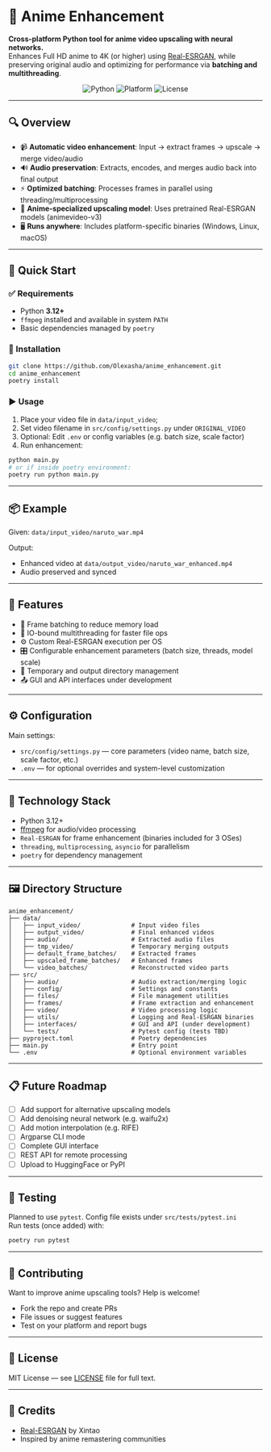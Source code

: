 # 🎨 Anime Enhancement

**Cross-platform Python tool for anime video upscaling with neural networks.**  
Enhances Full HD anime to 4K (or higher) using [Real-ESRGAN](https://github.com/xinntao/Real-ESRGAN), while preserving original audio and optimizing for performance via **batching and multithreading**.

<div align="center">
  <img src="https://img.shields.io/badge/Python-3.12+-blue?logo=python" alt="Python">
  <img src="https://img.shields.io/badge/Platform-Windows%20%7C%20Linux%20%7C%20macOS-lightgrey" alt="Platform">
  <img src="https://img.shields.io/badge/License-MIT-green" alt="License">
</div>

---

## 🔍 Overview

- 📹 **Automatic video enhancement**: Input → extract frames → upscale → merge video/audio
- 🔊 **Audio preservation**: Extracts, encodes, and merges audio back into final output
- ⚡ **Optimized batching**: Processes frames in parallel using threading/multiprocessing
- 🧠 **Anime-specialized upscaling model**: Uses pretrained Real-ESRGAN models (animevideo-v3)
- 🖥️ **Runs anywhere**: Includes platform-specific binaries (Windows, Linux, macOS)

---


## 🚀 Quick Start

### ✅ Requirements

- Python **3.12+**
- `ffmpeg` installed and available in system `PATH`
- Basic dependencies managed by `poetry`

### 🧪 Installation

```bash
git clone https://github.com/Olexasha/anime_enhancement.git
cd anime_enhancement
poetry install
```

### ▶️ Usage
1. Place your video file in `data/input_video`;
2. Set video filename in `src/config/settings.py` under `ORIGINAL_VIDEO`
3. Optional: Edit `.env` or config variables (e.g. batch size, scale factor)
4. Run enhancement:
```bash
python main.py
# or if inside poetry environment:
poetry run python main.py
```
---

## 📦 Example

Given: `data/input_video/naruto_war.mp4`

Output:
- Enhanced video at `data/output_video/naruto_war_enhanced.mp4`
- Audio preserved and synced

---

## 🧩 Features

- 🔁 Frame batching to reduce memory load
- 🧵 IO-bound multithreading for faster file ops
- ⚙️ Custom Real-ESRGAN execution per OS
- 🎛️ Configurable enhancement parameters (batch size, threads, model scale)
- 💾 Temporary and output directory management
- 📤 GUI and API interfaces under development

---

## ⚙️ Configuration

Main settings:
- `src/config/settings.py` — core parameters (video name, batch size, scale factor, etc.)
- `.env` — for optional overrides and system-level customization

---

## 🧠 Technology Stack

- Python 3.12+
- [ffmpeg](https://ffmpeg.org/) for audio/video processing
- `Real-ESRGAN` for frame enhancement (binaries included for 3 OSes)
- `threading`, `multiprocessing`, `asyncio` for parallelism
- `poetry` for dependency management

---

## 🖼 Directory Structure

```
anime_enhancement/
├── data/
│   ├── input_video/              # Input video files
│   ├── output_video/             # Final enhanced videos
│   ├── audio/                    # Extracted audio files
│   ├── tmp_video/                # Temporary merging outputs
│   ├── default_frame_batches/    # Extracted frames
│   ├── upscaled_frame_batches/   # Enhanced frames
│   └── video_batches/            # Reconstructed video parts
├── src/
│   ├── audio/                    # Audio extraction/merging logic
│   ├── config/                   # Settings and constants
│   ├── files/                    # File management utilities
│   ├── frames/                   # Frame extraction and enhancement
│   ├── video/                    # Video processing logic
│   ├── utils/                    # Logging and Real-ESRGAN binaries
│   ├── interfaces/               # GUI and API (under development)
│   └── tests/                    # Pytest config (tests TBD)
├── pyproject.toml                # Poetry dependencies
├── main.py                       # Entry point
└── .env                          # Optional environment variables
```
---

## 📋 Future Roadmap

- [ ] Add support for alternative upscaling models
- [ ] Add denoising neural network (e.g. waifu2x)
- [ ] Add motion interpolation (e.g. RIFE)
- [ ] Argparse CLI mode
- [ ] Complete GUI interface
- [ ] REST API for remote processing
- [ ] Upload to HuggingFace or PyPI

---

## 🧪 Testing

Planned to use `pytest`. Config file exists under `src/tests/pytest.ini`  
Run tests (once added) with:

```bash
poetry run pytest
```
---

## 💬 Contributing

Want to improve anime upscaling tools? Help is welcome!

- Fork the repo and create PRs
- File issues or suggest features
- Test on your platform and report bugs

---

## 📜 License

MIT License — see [LICENSE](./LICENSE) file for full text.

---

## 🧠 Credits

- [Real-ESRGAN](https://github.com/xinntao/Real-ESRGAN) by Xintao
- Inspired by anime remastering communities